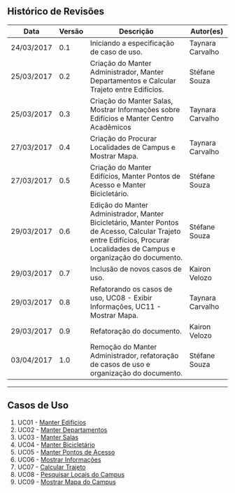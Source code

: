 ## Histórico de Revisões

| Data       | Versão | Descrição                                                                                                                                                                  | Autor(es)        |
|------------|--------|----------------------------------------------------------------------------------------------------------------------------------------------------------------------------|------------------|
| 24/03/2017 | 0.1    | Iniciando a especificação de caso de uso.                                                                                                                                  | Taynara Carvalho |
| 25/03/2017 | 0.2    | Criação do Manter Administrador, Manter Departamentos e Calcular Trajeto entre Edifícios.                                                                                  | Stéfane Souza    |
| 25/03/2017 | 0.3    | Criação do Manter Salas, Mostrar Informações sobre Edifícios e Manter Centro Acadêmicos                                                                                    | Taynara Carvalho |
| 27/03/2017 | 0.4    | Criação do Procurar Localidades de Campus e Mostrar Mapa.                                                                                                                  | Taynara Carvalho |
| 27/03/2017 | 0.5    | Criação do Manter Edifícios, Manter Pontos de Acesso e Manter Bicicletário.                                                                                                | Stéfane Souza    |
| 29/03/2017 | 0.6    | Edição do Manter Administrador, Manter Bicicletário, Manter Pontos de Acesso, Calcular Trajeto entre Edifícios, Procurar Localidades de Campus e organização do documento. | Stéfane Souza    |
| 29/03/2017 | 0.7    | Inclusão de novos casos de uso.                                                                                                                                            | Kairon Velozo    |
| 29/03/2017 | 0.8    | Refatorando os casos de uso, UC08 - Exibir Informações, UC11 - Mostrar Mapa.                                                                                                                                            | Taynara Carvalho    | 
| 29/03/2017 | 0.9    | Refatoração do documento.                                                                                                                                             | Kairon Velozo    | 
| 03/04/2017 | 1.0    |Remoção do Manter Administrador, refatoração de casos de uso e organização do documento.                                                                                                                                             | Stéfane Souza    | 


***

## Casos de Uso

1. UC01 - [Manter Edifícios](https://github.com/fga-gpp-mds/2017.1-OndeE-UnB/wiki/UC01---Manter-Edif%C3%ADcios)
2. UC02 - [Manter Departamentos](https://github.com/fga-gpp-mds/2017.1-OndeE-UnB/wiki/UC02-Manter-Departamentos)
3. UC03 - [Manter Salas](https://github.com/fga-gpp-mds/2017.1-OndeE-UnB/wiki/UC03-Manter-Salas)
4. UC04 - [Manter Bicicletário](https://github.com/fga-gpp-mds/2017.1-OndeE-UnB/wiki/UC04-Manter-Biciclet%C3%A1rios)
5. UC05 - [Manter Pontos de Acesso](https://github.com/fga-gpp-mds/2017.1-OndeE-UnB/wiki/UC05-Manter-Pontos-de-Acesso)
6. UC06 - [Mostrar Informações](https://github.com/fga-gpp-mds/2017.1-OndeE-UnB/wiki/UC06-Mostrar-Informa%C3%A7%C3%B5es)
7. UC07 - [Calcular Trajeto](https://github.com/fga-gpp-mds/2017.1-OndeE-UnB/wiki/UC07----Calcular-Trajeto-entre-Edif%C3%ADcios)
8. UC08 - [Pesquisar Locais do Campus](https://github.com/fga-gpp-mds/2017.1-OndeE-UnB/wiki/UC08---Procurar-Locais-do-Campus)
9. UC09 - [Mostrar Mapa do Campus](https://github.com/fga-gpp-mds/2017.1-OndeE-UnB/wiki/UC09--Mostrar-Mapa-do-Campus)
